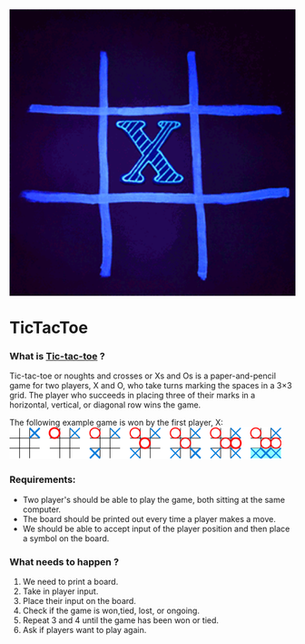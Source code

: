 <img src='images/NegativeRipe.gif' align='middle' width='800'>

# TicTacToe

### What is [Tic-tac-toe](https://en.wikipedia.org/wiki/Tic-tac-toe) ?
Tic-tac-toe or noughts and crosses or Xs and Os is a paper-and-pencil game for two players, X and O, who take turns marking the spaces in a 3×3 grid. The player who succeeds in placing three of their marks in a horizontal, vertical, or diagonal row wins the game.

The following example game is won by the first player, X:
<img src='images/tictac.png'>

### Requirements:
* Two player's should be able to play the game, both sitting at the same computer.
* The board should be printed out every time a player makes a move.
* We should be able to accept input of the player position and then place a symbol on the board.

### What needs to happen ?
1. We need to print a board.
2. Take in player input.
3. Place their input on the board.
4. Check if the game is won,tied, lost, or ongoing.
5. Repeat 3 and 4 until the game has been won or tied.
6. Ask if players want to play again.
